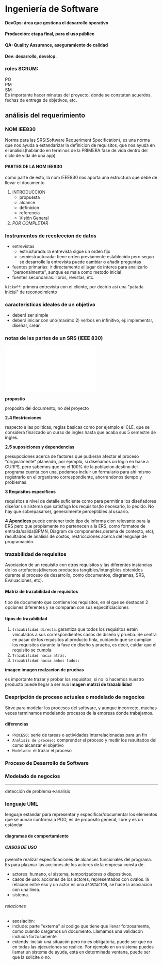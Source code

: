 # Ingeniería de Software
#### DevOps: área que gestiona el desarrollo operativo
#### Producción: etapa final, para el uso público
#### QA: Quality Assurance, aseguramiento de calidad
#### Dev: desarrollo, develop.

### roles SCRUM:
PO<br>
PM<br>
SM<br>
Es importante hacer minutas del proyecto, donde se constatan acuerdos, fechas de entrega de objetivos, etc.
## análisis del requerimiento
### NOM IEE830
Norma para las SRS(Software Requeriment Specification), es una norma que nos ayuda a estandarizar la definicion de requisitos, que nos ayuda en el analisis(hablando en terminos de la PRIMERA fase de vida dentro del ciclo de vida de una app)

#### PARTES DE LA NOM IEE830
como parte de esto, la nom IEEE830 nos aporta una estructura que debe de llevar el documento 
1. INTRODUCCION
    - propuesta
    - alcance
    - definicion
    - referencia
    - Visión General
2. *POR COMPLETAR*

### Instrumentos de recoleccion de datos
- entrevistas
    - estructurada: la entrevista sigue un orden fijo
    - semiestructurada: tiene orden previamente establecido pero segun se desarrolle la entrevista puede cambiar o añadir preguntas
- fuentes primarias: ir directamente al lugar de interes para analizarlo "personalmente", aunque es mala como metodo inicial
- fuentes secundarias: libros, revistas, etc.

`kickoff`: primera entrevista con el cliente, por decirlo asi una "patada inicial" de reconocimiento

### caracteristicas ideales de un objetivo
- deberá ser simple
- deberá iniciar con uno(maximo 2) verbos en infinitivo, ej: implementar, diseñar, crear.

### notas de las partes de un SRS (IEEE 830)
![Documento IEEE830](/6to/Ingeniería%20en%20Software/Referencias/IEEE830_esp.pdf)

**propostio**

proposito del documento, no del proyecto

**2.4 Restricciones**

respecto a las politicas, reglas basicas como por ejemplo el CLE, que se considera finalizado un curso de ingles hasta que acaba sus 5 semestre de ingles.

**2.5 suposiciones y dependencias**

presupociones acerca de factores que pudieran afectar el proceso "originalmente" planeado, por ejemplo, si diseñamos un login en base a CURPS, pero sabemos que no el 100% de la poblacion destino del programa cuenta con una, podemos incluir un formulario para ahi mismo registrarlo en el organismo correspondiente, ahorrandonos tiempo y problemas.

**3 Requisitos especificos**

requisitos a nivel de detalle suficiente como para permitir a los diseñadores diseñar un sistema que satisfaga los requisitos(lo necesario, lo pedido. No hay que sobrepasarse), generalmente perceptibles al usuario.

**4 Apendices**
puede contener todo tipo de informa
cion relevante para la ERS pero que propiamente no pertenecen a la ERS, como formatos de entrada/salida(BPMN, Diagram de componentes,derama de contexto, etc), resultados de analisis de costos, restriccciones acerca del lenguaje de programación.

### trazabilidad de requisitos
Asociacion de un requisito con otros requisitos y las diferentes instancias de los artefactos(diversos productos tangibles/intangibles obtenidos durante el proceso de desarrollo, como documentos, diagramas, SRS, Evaluaciones, etc).

#### Matriz de trazabilidad de requisitos
tipo de documento que contiene los requisitos, en el que se destacan 2 opciones diferentes y se comparan con sus especificiaciones
#### tipos de trazabilidad
1. `trazabilidad directa:`garantiza que todos los requisitos estén vinculados a sus correspondientes casos de diseño y prueba. Se centra en pasar de los requisitos al producto finla,  cuidando que se cumplan los requisitos durante la fase de diseño y prueba, es decir, cuidar que el requisito se cumpla
2. `Trazabilidad hacia atrás:`
3. `trazabilidad hacia ambos lados:` 

**imagen**
**imagen realzacion de pruebas**

es importante trazar y probar los requisitos, si no lo hacemos nuestro producto puede llegar a ser nuo
**imagen matrzi de trazabilidad**

### Despripción de proceso actuales o modelado de negocios
Sirve para modelar los procesos del software, y aunque incorrecto, muchas veces terminamos modelando procesos de la empresa donde trabajamos.
#### diferencias
- `PROCESO:` serie de tareas o actividades interrelacionadas para un fin
- `Analisis de proceso:` comprender el proceso y medir los resultados del como alcanzar el objetivo
- `Modelado:` el trazar el proceso
### Proceso de Desarrollo de Software
### Modelado de negocios

------
detección de problema->analisis

### lenguaje UML
lenguaje estandar para representar y especificar/documentar los elementos que se aunan conforma a POO, es de proposito general, libre y es un estándar

#### diagramas de comportamiento
##### CASOS DE USO 
pwemite realizar especificaciones de alcances funcionales del programa. Es para plazmar las acciones de los actores de la empresa
consta de:
- actores: humano, el sistema, temporizadores o dispositivos.
- casos de uso: acciones de los actores, representados con ovalos. la relacion entre eso y un actor es una `ASOSIACION`, se hace la asosiacion con una linea.
- sistema.
###### relaciones
- asosiación: 
- include: parte "externa" al codigo que tiene que llevar forzosamente, como cuando cargamos un documento. Llamamos una validacón incluida forzosamente
- extends: incluir una situacón pero no es obligatoria, puede ser que no en todas las ejecuciones se realice. Por ejemplo en un sistema puedes llamar un sistema de ayuda, está en determinada ventana, puede ser que la solicite o no.
